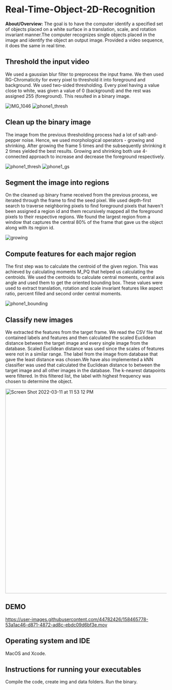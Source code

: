 # Real-Time-Object-2D-Recognition

**About/Overview:**
The goal is to have the computer identify a specified set of objects placed on a white surface in a translation, scale, and rotation invariant manner.The computer recognizes single objects placed in the image and identify the object an output image. Provided a video sequence, it does the same in real time.

## Threshold the input video

We used a gaussian blur filter to preprocess the input frame. We then used RG-Chromaticity for every pixel to threshold it into foreground and background. We used two-sided thresholding. Every pixel having a value close to white, was given a value of 0 (background) and the rest was assigned 255 (foreground). This resulted in a binary image.

![IMG_1046](https://user-images.githubusercontent.com/44782426/158461881-a44244b8-9b44-45fa-b60d-310990e0cc4d.JPG)
![phone1_thresh](https://user-images.githubusercontent.com/44782426/158461897-aef0094a-1cc0-4c76-b969-09978f3e0bd3.jpg)

## Clean up the binary image

The image from the previous thresholding process had a lot of salt-and-pepper noise. Hence, we used morphological operators - growing and shrinking. After growing the frame 5 times and the subsequently shrinking it 2 times yielded the best results. Growing and shrinking both use 4-connected approach to increase and decrease the foreground respectively.

![phone1_thresh](https://user-images.githubusercontent.com/44782426/158462323-6fd5da17-a84e-4552-9cdb-bf6e6de5104c.jpg)
![phone1_gs](https://user-images.githubusercontent.com/44782426/158462330-b9b9c492-2020-47fe-903d-5392d26522a9.jpg)

## Segment the image into regions

On the cleaned up binary frame received from the previous process, we iterated through the frame to find the seed pixel. We used depth-first search to traverse neighboring pixels to find foreground pixels that haven't been assigned a region id and them recursively mapped all the foreground pixels to their respective regions. We found the largest region from a window that captures the central 80% of the frame that gave us the object along with its region id.

![growing](https://user-images.githubusercontent.com/44782426/158466551-9a648306-f064-49de-acd9-55c93a292c9e.png)


## Compute features for each major region

The first step was to calculate the centroid of the given region. This was achieved by calculating moments M_PQ that helped us calculating the centroids. We used the centroids to calculate central moments, central axis angle and used them to get the oriented bounding box. These values were used to extract translation, rotation and scale invariant features like aspect ratio, percent filled and second order central moments.

![phone1_bounding](https://user-images.githubusercontent.com/44782426/158462818-fb7384ce-28b2-4abe-a7ed-5438fb53175e.jpg)

## Classify new images

We extracted the features from the target frame. We read the CSV file that contained labels and features and then calculated the scaled Euclidean distance between the target image and every single image from the database. Scaled Euclidean distance was used since the scales of features were not in a similar range. The label from the image from database that gave the least distance was chosen.We have also implemented a kNN classifier was used that calculated the Euclidean distance to between the target image and all other images in the database. The k-nearest datapoints were filtered. In this filtered list, the label with highest frequency was chosen to determine the object.

<img width="637" alt="Screen Shot 2022-03-11 at 11 53 12 PM" src="https://user-images.githubusercontent.com/44782426/158463044-ba0cc795-d986-4fa9-9ad1-8270d04ca58f.png">


## DEMO

https://user-images.githubusercontent.com/44782426/158465778-53a1ac46-d871-4872-ad8c-ebdc09d6bf3e.mov

## Operating system and IDE

MacOS and Xcode.

## Instructions for running your executables

Compile the code, create img and data folders. Run the binary. 
